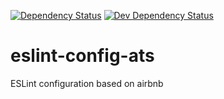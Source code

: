 [![Dependency Status](https://david-dm.org/atsid/eslint-config-ats.svg)](https://david-dm.org/atsid/eslint-config-ats)
[![Dev Dependency Status](https://david-dm.org/atsid/eslint-config-ats/dev-status.svg)](https://david-dm.org/atsid/eslint-config-ats)

# eslint-config-ats
ESLint configuration based on airbnb
